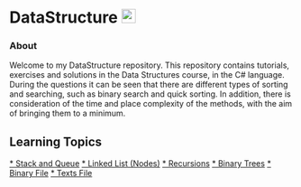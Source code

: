 # DataStructure <img src="https://upload.wikimedia.org/wikipedia/commons/thumb/0/0d/C_Sharp_wordmark.svg/1200px-C_Sharp_wordmark.svg.png" width="25px">

### About

Welcome to my DataStructure repository. This repository contains tutorials, exercises and solutions in the Data Structures course, in the C# language.
During the questions it can be seen that there are different types of sorting and searching, such as binary search and quick sorting.
In addition, there is consideration of the time and place complexity of the methods, with the aim of bringing them to a minimum.

## Learning Topics

<span style="color:blue">[* Stack and Queue](https://github.com/adiredri/DataStructure/tree/main/StackandQueue "* Stack and Queue")</span>
<span style="color:blue">[* Linked List (Nodes)](https://github.com/adiredri/DataStructure/tree/main/LinkedList(Nodes) "* Linked List (Nodes)")</span>
<span style="color:blue">[* Recursions](https://github.com/adiredri/DataStructure/blob/main/Recursions.cs "* Recursions")</span>
<span style="color:blue">[* Binary Trees](https://github.com/adiredri/DataStructure/tree/main/BinaryTree "* Binary Trees")</span>
<span style="color:blue">[* Binary File](https://github.com/adiredri/DataStructure/blob/main/BinaryFile.cs "* Binary File")</span>
<span style="color:blue">[* Texts File](https://github.com/adiredri/DataStructure/blob/main/TextFile.cs "* Texts File")</span>


